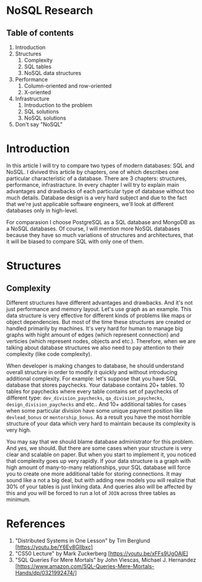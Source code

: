 # NoSQL Research

## Table of contents

 1. Introduction
 1. Structures
    1. Complexity
    1. SQL tables
    2. NoSQL data structures
 2. Performance
    1. Column-oriented and row-oriented
    2. X-oriented
 3. Infrastructure
    1. Introduction to the problem
    2. SQL solutions
    3. NoSQL solutions
 4. Don't say "NoSQL"
 
# Introduction

In this article I will try to compare two types of modern databases: SQL and NoSQL. I divived this article by chapters, one of which describes one particular characteristic of a database. There are 3 chapters: structures, performance, infrastracture. In every chapter I will try to explain main advantages and drawbacks of each particular type of database without too much details. Database design is a very hard subject and due to the fact that we're just applicable software engineers, we'll look at different databases only in high-level.

For comparasion I choose PostgreSQL as a SQL database and MongoDB as a NoSQL databases. Of course, I will mention more NoSQL databases because they have so much variations of structures and architectures, that it will be biased to compare SQL with only one of them.

# Structures

## Complexity

Different structures have different advantages and drawbacks. And it's not just performance and memory layout. Let's use graph as an example. This data structure is very effective for different kinds of problems like maps or object dependencies. But most of the time these structures are created or handled primarily by machines. It's very hard for human to manage big graphs with hight amount of edges (which represent connection) and verticies (which represent nodes, objects and etc.). Therefore, when we are talking about database structures we also need to pay attention to their complexity (like code complexity).

When developer is making changes to database, he should understand overall structure in order to modify it quickly and without introducing additional complexity. For example: let's suppose that you have SQL database that stores paychecks. Your database contains 20+ tables. 10 tables for paychecks where every table contains set of paychecks of different type: `dev_division_paychecks`, `qa_division_paychecks`, `design_division_paychecks` and etc.. And 10+ additional tables for cases when some particular division have some unique payment position like `devlead_bonus` or `mentorship_bonus`. As a result you have the most horrible structure of your data which very hard to maintain because its complexity is very high.

You may say that we should blame database administrator for this problem. And yes, we should. But there are some cases when your structure is very clear and scalable on paper. But when you start to implement it, you noticed that complexity goes up very rapidly. If your data structure is a graph with high amount of many-to-many relationships, your SQL database will force you to create one more additional table for storing connections. It may sound like a not a big deal, but with adding new models you will realizie that 30% of your tables is just linking data. And queries also will be affected by this and you will be forced to run a lot of `JOIN` across three tables as minimum.


# References

 1. "Distributed Systems in One Lesson" by Tim Berglund [https://youtu.be/Y6Ev8GIlbxc]
 2. "CS50 Lecture" by Mark Zuckerberg [https://youtu.be/xFFs9UgOAlE]
 3. "SQL Queries For Mere Mortals" by John Viescas, Michael J. Hernandez [https://www.amazon.com/SQL-Queries-Mere-Mortals-Hands/dp/0321992474/]
